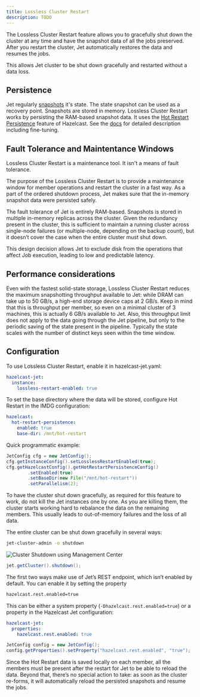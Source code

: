 ```yaml
---
title: Lossless Cluster Restart 
description: TODO
---
```


The Lossless Cluster Restart feature allows you to gracefully shut down
the cluster at any time and have the snapshot data of all the jobs
preserved. After you restart the cluster, Jet automatically restores the
data and resumes the jobs.

This allows Jet cluster to be shut down gracefully and restarted
without a data loss.

## Persistence

Jet regularly [snapshots](/docs/architecture/fault-tolerance) it's
state. The state snapshot can be used as a recovery point. Snapshots are
stored in memory. Lossless Cluster Restart works by persisting the
RAM-based snapshot data. It uses the
[Hot Restart Persistence](https://docs.hazelcast.org/docs/latest/manual/html-single/index.html#hot-restart-persistence)
feature of Hazelcast. See the
[docs](https://docs.hazelcast.org/docs/latest/manual/html-single/index.html#hot-restart-persistence)
for detailed description including fine-tuning.

## Fault Tolerance and Maintentance Windows

Lossless Cluster Restart is a maintenance tool. It isn't a means of
fault tolerance.

The purpose of the Lossless Cluster Restart is to provide a maintenance
window for member operations and restart the cluster in a fast way. As
a part of the ordered shutdown process, Jet makes sure that the
in-memory snapshot data were persisted safely.

The fault tolerance of Jet is entirely RAM-based. Snapshots is stored in
multiple in-memory replicas across the cluster. Given the redundancy
present in the cluster, this is sufficient to maintain a running cluster
across single-node failures (or multiple-node, depending on the backup
count), but it doesn’t cover the case when the entire cluster must shut
down.

This design decision allows Jet to exclude disk from the operations that
affect Job execution, leading to low and predictable latency.

## Performance considerations

Even with the fastest solid-state storage, Lossless Cluster Restart
reduces the maximum snapshotting throughput available to Jet:
while DRAM can take up to 50 GB/s, a high-end storage device caps at
2 GB/s. Keep in mind that this is throughput per member, so even on a
minimal cluster of 3 machines, this is actually 6 GB/s available to Jet.
Also, this throughput limit does not apply to the data going through the
Jet pipeline, but only to the periodic saving of the state present in
the pipeline. Typically the state scales with the number of distinct
keys seen within the time window.

## Configuration

To use Lossless Cluster Restart, enable it in hazelcast-jet.yaml:

```yml
hazelcast-jet:
  instance:
    lossless-restart-enabled: true
```

To set the base directory where the data will be stored, configure Hot
Restart in the IMDG configuration:

```yml
hazelcast:
  hot-restart-persistence:
    enabled: true
    base-dir: /mnt/hot-restart
```

Quick programmatic example:

```java
JetConfig cfg = new JetConfig();
cfg.getInstanceConfig().setLosslessRestartEnabled(true);
cfg.getHazelcastConfig().getHotRestartPersistenceConfig()
        .setEnabled(true)
        .setBaseDir(new File("/mnt/hot-restart"))
        .setParallelism(2);
```

To have the cluster shut down gracefully, as required for this feature
to work, do not kill the Jet instances one by one. As you are killing
them, the cluster starts working hard to rebalance the data on the
remaining members. This usually leads to out-of-memory failures and the
loss of all data.

The entire cluster can be shut down gracefully in several ways:

<!--DOCUSAURUS_CODE_TABS-->

<!--Command line-->

```bash
jet-cluster-admin -o shutdown
```

<!-- Jet Management Center -->

![Cluster Shutdown using Management Center](assets/management-center-shutdown.png)

<!-- Programmatically -->

```java
jet.getCluster().shutdown();
```

<!--END_DOCUSAURUS_CODE_TABS-->

The first two ways make use of Jet’s REST endpoint, which isn’t enabled
by default. You can enable it by setting the property

```bash
hazelcast.rest.enabled=true
```

This can be either a system property (`-Dhazelcast.rest.enabled=true`)
or a property in the Hazelcast Jet configuration:

<!--DOCUSAURUS_CODE_TABS-->

<!--YAML -->

```yaml
hazelcast-jet:
  properties:
    hazelcast.rest.enabled: true
```

<!-- Programmatically -->

```java
JetConfig config = new JetConfig();
config.getProperties().setProperty("hazelcast.rest.enabled", "true");
```

<!--END_DOCUSAURUS_CODE_TABS-->

Since the Hot Restart data is saved locally on each member, all the
members must be present after the restart for Jet to be able to reload
the data. Beyond that, there’s no special action to take: as soon as the
cluster re-forms, it will automatically reload the persisted snapshots
and resume the jobs.
